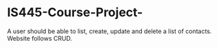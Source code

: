 # IS445-Course-Project-
A user should be able to list, create, update and delete a list of contacts. Website follows CRUD. 
